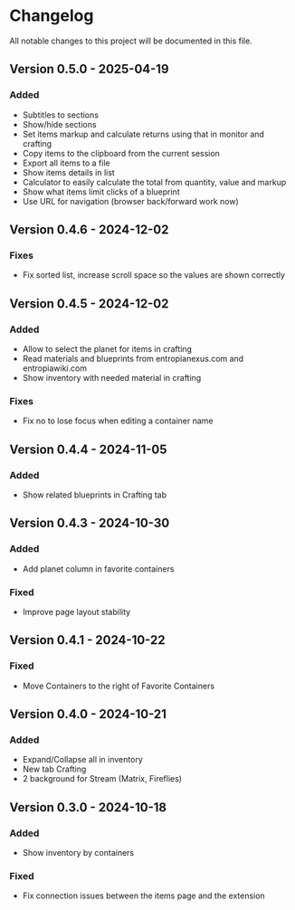 # Changelog

All notable changes to this project will be documented in this file.

## Version 0.5.0 - 2025-04-19
### Added
- Subtitles to sections
- Show/hide sections
- Set items markup and calculate returns using that in monitor and crafting
- Copy items to the clipboard from the current session
- Export all items to a file
- Show items details in list
- Calculator to easily calculate the total from quantity, value and markup
- Show what items limit clicks of a blueprint
- Use URL for navigation (browser back/forward work now)

## Version 0.4.6 - 2024-12-02
### Fixes
- Fix sorted list, increase scroll space so the values are shown correctly

## Version 0.4.5 - 2024-12-02
### Added
- Allow to select the planet for items in crafting
- Read materials and blueprints from entropianexus.com and entropiawiki.com
- Show inventory with needed material in crafting

### Fixes
- Fix no to lose focus when editing a container name

## Version 0.4.4 - 2024-11-05
### Added
- Show related blueprints in Crafting tab

## Version 0.4.3 - 2024-10-30
### Added
- Add planet column in favorite containers

### Fixed
- Improve page layout stability

## Version 0.4.1 - 2024-10-22
### Fixed
- Move Containers to the right of Favorite Containers

## Version 0.4.0 - 2024-10-21
### Added
- Expand/Collapse all in inventory
- New tab Crafting
- 2 background for Stream (Matrix, Fireflies)

## Version 0.3.0 - 2024-10-18
### Added
- Show inventory by containers

### Fixed
- Fix connection issues between the items page and the extension
